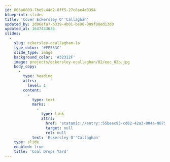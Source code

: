 ```yaml
---
id: 806a8809-7be9-44d2-8ff5-27c8ae4a8394
blueprint: slides
title: 'Cover Eckersley O''Callaghan'
updated_by: 2d06efa7-b339-4b01-be90-009f00ed13d0
updated_at: 1647433636
slides:
  -
    slug: eckersley-ocallaghan-1a
    type_color: '#FF533C'
    slide_type: image
    background_color: '#32312F'
    image: projects/eckersley-ocallaghan/02/eoc_02b.jpg
    body_copy:
      -
        type: heading
        attrs:
          level: 1
        content:
          -
            type: text
            marks:
              -
                type: link
                attrs:
                  href: 'statamic://entry::55beec93-cd62-42a3-804a-9875760b55b9'
                  target: null
                  rel: null
            text: 'Eckersley O''Callaghan'
    type: slide
    enabled: true
    title: 'Coal Drops Yard'
---
```

